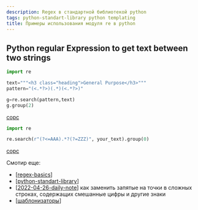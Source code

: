 ```yaml
---
description: Regex в стандартной библиотекой python
tags: python-standart-library python templating
title: Примеры использования модуля re в python
---
```

## Python regular Expression to get text between two strings

```python
import re

text="""<h3 class="heading">General Purpose</h3>"""
pattern="(<.*?>)(.*)(<.*?>)"

g=re.search(pattern,text)
g.group(2)
```

[сорс](https://stackoverflow.com/questions/40602714/python-regular-expression-to-get-text-between-two-strings)

```python
import re

re.search(r"(?<=AAA).*?(?=ZZZ)", your_text).group(0)
```

[сорс](https://stackoverflow.com/questions/4666973/how-to-extract-the-substring-between-two-markers)

Смотир еще:

- [[regex-basics]]
- [[python-standart-library]]
- [[2022-04-26-daily-note]] как заменить запятые на точки в сложных строках, содержащих смешанные цифры и другие знаки
- [[шаблонизаторы]]

[//begin]: # "Autogenerated link references for markdown compatibility"
[regex-basics]: regex-basics "Основы регулярных выражений"
[python-standart-library]: ..%2Flists%2Fpython-standart-library "Стандартная библиотека python и полезные ресурсы"
[2022-04-26-daily-note]: ..%2Fposts%2F2022-04-26-daily-note "git remote stop tracking and replace comma to dot by re"
[шаблонизаторы]: ..%2Flists%2F%D1%88%D0%B0%D0%B1%D0%BB%D0%BE%D0%BD%D0%B8%D0%B7%D0%B0%D1%82%D0%BE%D1%80%D1%8B "Шаблонизаторы"
[//end]: # "Autogenerated link references"